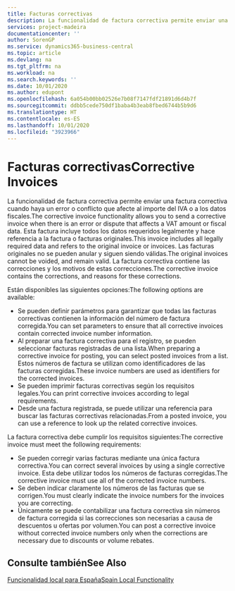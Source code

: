 ```yaml
---
title: Facturas correctivas
description: La funcionalidad de factura correctiva permite enviar una factura correctiva cuando haya un error o conflicto que afecte al importe del IVA o a los datos fiscales. Esta factura incluye todos los datos requeridos legalmente y hace referencia a la factura o facturas originales.
services: project-madeira
documentationcenter: ''
author: SorenGP
ms.service: dynamics365-business-central
ms.topic: article
ms.devlang: na
ms.tgt_pltfrm: na
ms.workload: na
ms.search.keywords: ''
ms.date: 10/01/2020
ms.author: edupont
ms.openlocfilehash: 6a054b00bb02526e7b08f7147fdf21891d6d4b7f
ms.sourcegitcommit: ddbb5cede750df1baba4b3eab8fbed6744b5b9d6
ms.translationtype: HT
ms.contentlocale: es-ES
ms.lasthandoff: 10/01/2020
ms.locfileid: "3923966"
---
```

# <a name="corrective-invoices"></a><span data-ttu-id="5cfcd-104">Facturas correctivas</span><span class="sxs-lookup"><span data-stu-id="5cfcd-104">Corrective Invoices</span></span>
<span data-ttu-id="5cfcd-105">La funcionalidad de factura correctiva permite enviar una factura correctiva cuando haya un error o conflicto que afecte al importe del IVA o a los datos fiscales.</span><span class="sxs-lookup"><span data-stu-id="5cfcd-105">The corrective invoice functionality allows you to send a corrective invoice when there is an error or dispute that affects a VAT amount or fiscal data.</span></span> <span data-ttu-id="5cfcd-106">Esta factura incluye todos los datos requeridos legalmente y hace referencia a la factura o facturas originales.</span><span class="sxs-lookup"><span data-stu-id="5cfcd-106">This invoice includes all legally required data and refers to the original invoice or invoices.</span></span> <span data-ttu-id="5cfcd-107">Las facturas originales no se pueden anular y siguen siendo válidas.</span><span class="sxs-lookup"><span data-stu-id="5cfcd-107">The original invoices cannot be voided, and remain valid.</span></span> <span data-ttu-id="5cfcd-108">La factura correctiva contiene las correcciones y los motivos de estas correcciones.</span><span class="sxs-lookup"><span data-stu-id="5cfcd-108">The corrective invoice contains the corrections, and reasons for these corrections.</span></span>  

<span data-ttu-id="5cfcd-109">Están disponibles las siguientes opciones:</span><span class="sxs-lookup"><span data-stu-id="5cfcd-109">The following options are available:</span></span>  

- <span data-ttu-id="5cfcd-110">Se pueden definir parámetros para garantizar que todas las facturas correctivas contienen la información del número de factura corregida.</span><span class="sxs-lookup"><span data-stu-id="5cfcd-110">You can set parameters to ensure that all corrective invoices contain corrected invoice number information.</span></span>  
- <span data-ttu-id="5cfcd-111">Al preparar una factura correctiva para el registro, se pueden seleccionar facturas registradas de una lista.</span><span class="sxs-lookup"><span data-stu-id="5cfcd-111">When preparing a corrective invoice for posting, you can select posted invoices from a list.</span></span> <span data-ttu-id="5cfcd-112">Estos números de factura se utilizan como identificadores de las facturas corregidas.</span><span class="sxs-lookup"><span data-stu-id="5cfcd-112">These invoice numbers are used as identifiers for the corrected invoices.</span></span>  
- <span data-ttu-id="5cfcd-113">Se pueden imprimir facturas correctivas según los requisitos legales.</span><span class="sxs-lookup"><span data-stu-id="5cfcd-113">You can print corrective invoices according to legal requirements.</span></span>  
- <span data-ttu-id="5cfcd-114">Desde una factura registrada, se puede utilizar una referencia para buscar las facturas correctivas relacionadas.</span><span class="sxs-lookup"><span data-stu-id="5cfcd-114">From a posted invoice, you can use a reference to look up the related corrective invoices.</span></span>  

<span data-ttu-id="5cfcd-115">La factura correctiva debe cumplir los requisitos siguientes:</span><span class="sxs-lookup"><span data-stu-id="5cfcd-115">The corrective invoice must meet the following requirements:</span></span>  

- <span data-ttu-id="5cfcd-116">Se pueden corregir varias facturas mediante una única factura correctiva.</span><span class="sxs-lookup"><span data-stu-id="5cfcd-116">You can correct several invoices by using a single corrective invoice.</span></span> <span data-ttu-id="5cfcd-117">Esta debe utilizar todos los números de facturas corregidas.</span><span class="sxs-lookup"><span data-stu-id="5cfcd-117">The corrective invoice must use all of the corrected invoice numbers.</span></span>  
- <span data-ttu-id="5cfcd-118">Se deben indicar claramente los números de las facturas que se corrigen.</span><span class="sxs-lookup"><span data-stu-id="5cfcd-118">You must clearly indicate the invoice numbers for the invoices you are correcting.</span></span>  
- <span data-ttu-id="5cfcd-119">Únicamente se puede contabilizar una factura correctiva sin números de factura corregida si las correcciones son necesarias a causa de descuentos u ofertas por volumen.</span><span class="sxs-lookup"><span data-stu-id="5cfcd-119">You can post a corrective invoice without corrected invoice numbers only when the corrections are necessary due to discounts or volume rebates.</span></span>  

## <a name="see-also"></a><span data-ttu-id="5cfcd-120">Consulte también</span><span class="sxs-lookup"><span data-stu-id="5cfcd-120">See Also</span></span>  
 [<span data-ttu-id="5cfcd-121">Funcionalidad local para España</span><span class="sxs-lookup"><span data-stu-id="5cfcd-121">Spain Local Functionality</span></span>](spain-local-functionality.md)

